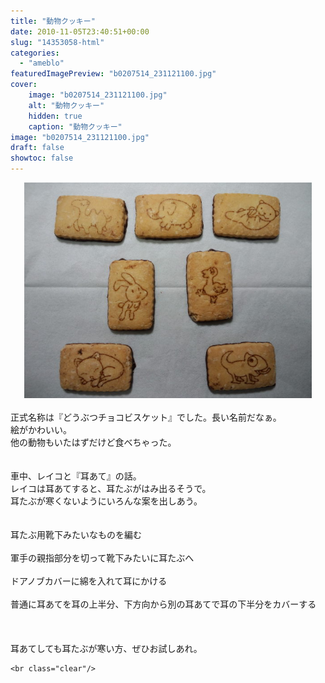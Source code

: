 ```yaml
---
title: "動物クッキー"
date: 2010-11-05T23:40:51+00:00
slug: "14353058-html"
categories:
  - "ameblo"
featuredImagePreview: "b0207514_231121100.jpg"
cover:
    image: "b0207514_231121100.jpg"
    alt: "動物クッキー"
    hidden: true
    caption: "動物クッキー"
image: "b0207514_231121100.jpg"
draft: false
showtoc: false
---
```

<center><a href="b0207514_231121100.jpg" rel="nofollow"><img src="b0207514_231121100.jpg" alt="動物クッキー_b0207514_231121100.jpg" class="IMAGE_MID" height="345" width="460"/></a></center><br/>
正式名称は『どうぶつチョコビスケット』でした。長い名前だなぁ。<br/>
絵がかわいい。<br/>
他の動物もいたはずだけど食べちゃった。<br/>
<br/>
<br/>
車中、レイコと『耳あて』の話。<br/>
レイコは耳あてすると、耳たぶがはみ出るそうで。<br/>
耳たぶが寒くないようにいろんな案を出しあう。<br/>
<br/>
<br/>
耳たぶ用靴下みたいなものを編む<br/>
<br/>
軍手の親指部分を切って靴下みたいに耳たぶへ<br/>
<br/>
ドアノブカバーに綿を入れて耳にかける<br/>
<br/>
普通に耳あてを耳の上半分、下方向から別の耳あてで耳の下半分をカバーする<br/>
<br/>
<br/>
<br/>
耳あてしても耳たぶが寒い方、ぜひお試しあれ。

    <br class="clear"/>